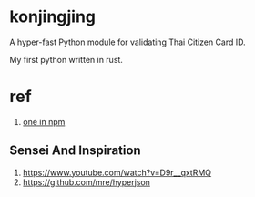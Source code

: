 # konjingjing
A hyper-fast Python module for validating Thai Citizen Card ID.

My first python written in rust.

# ref
1. [one in npm](https://github.com/jukbot/thai-citizen-id-validator)

## Sensei And Inspiration
1. https://www.youtube.com/watch?v=D9r__qxtRMQ
2. https://github.com/mre/hyperjson